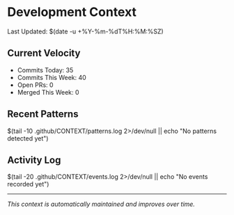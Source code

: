 # Development Context

Last Updated: $(date -u +%Y-%m-%dT%H:%M:%SZ)

## Current Velocity
- Commits Today: 35
- Commits This Week: 40
- Open PRs: 0
- Merged This Week: 0

## Recent Patterns
$(tail -10 .github/CONTEXT/patterns.log 2>/dev/null || echo "No patterns detected yet")

## Activity Log
$(tail -20 .github/CONTEXT/events.log 2>/dev/null || echo "No events recorded yet")

---
*This context is automatically maintained and improves over time.*

